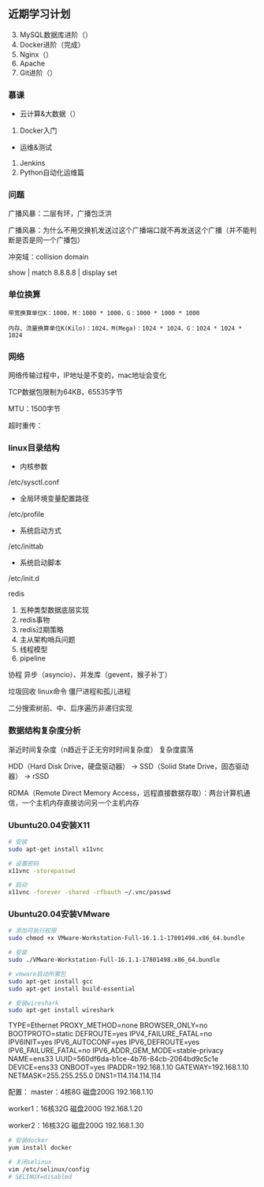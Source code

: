 ## 近期学习计划

3. MySQL数据库进阶（）
5. Docker进阶（完成）
7. Nginx（）
8. Apache
4. Git进阶（）




### 慕课

* 云计算&大数据（）

1. Docker入门

* 运维&测试
1. Jenkins
2. Python自动化运维篇




### 问题

广播风暴：二层有环，广播包泛洪

广播风暴：为什么不用交换机发送过这个广播端口就不再发送这个广播（并不能判断是否是同一个广播包）

冲突域：collision domain

show | match 8.8.8.8 | display set




### 单位换算

```
带宽换算单位K：1000，M：1000 * 1000，G：1000 * 1000 * 1000

内存、流量换算单位K(Kilo)：1024，M(Mega)：1024 * 1024，G：1024 * 1024 * 1024
```



### 网络

网络传输过程中，IP地址是不变的，mac地址会变化

TCP数据包限制为64KB，65535字节

MTU：1500字节

超时重传：



### linux目录结构

* 内核参数

/etc/sysctl.conf

* 全局环境变量配置路径

/etc/profile

* 系统启动方式

/etc/inittab

* 系统启动脚本

/etc/init.d




redis

1. 五种类型数据底层实现
2. redis事物
3. redis过期策略
4. 主从架构哨兵问题
5. 线程模型
6. pipeline

协程
异步（asyncio）、并发库（gevent，猴子补丁）


垃圾回收
linux命令
僵尸进程和孤儿进程

二分搜索树前、中、后序遍历非递归实现



### 数据结构复杂度分析

渐近时间复杂度（n趋近于正无穷时时间复杂度）
复杂度震荡



HDD（Hard Disk Drive，硬盘驱动器） -> SSD（Solid State Drive，固态驱动器） -> rSSD

RDMA（Remote Direct Memory Access，远程直接数据存取）：两台计算机通信，一个主机内存直接访问另一个主机内存


### Ubuntu20.04安装X11

```bash
# 安装
sudo apt-get install x11vnc

# 设置密码
x11vnc -storepasswd

# 启动
x11vnc -forever -shared -rfbauth ~/.vnc/passwd
```


### Ubuntu20.04安装VMware

```bash
# 添加可执行权限
sudo chmod +x VMware-Workstation-Full-16.1.1-17801498.x86_64.bundle

# 安装
sudo ./VMware-Workstation-Full-16.1.1-17801498.x86_64.bundle

# vmware启动所需包
sudo apt-get install gcc
sudo apt-get install build-essential

# 安装wireshark
sudo apt-get install wireshark
```

TYPE=Ethernet
PROXY_METHOD=none
BROWSER_ONLY=no
BOOTPROTO=static
DEFROUTE=yes
IPV4_FAILURE_FATAL=no
IPV6INIT=yes
IPV6_AUTOCONF=yes
IPV6_DEFROUTE=yes
IPV6_FAILURE_FATAL=no
IPV6_ADDR_GEM_MODE=stable-privacy
NAME=ens33
UUID=560df6da-b1ce-4b76-84cb-2064bd9c5c1e
DEVICE=ens33
ONBOOT=yes
IPADDR=192.168.1.10
GATEWAY=192.168.1.10
NETMASK=255.255.255.0
DNS1=114.114.114.114

配置：
master：4核8G 磁盘200G
192.168.1.10

worker1：16核32G 磁盘200G
192.168.1.20

worker2：16核32G 磁盘200G
192.168.1.30

```bash
# 安装docker
yum install docker

# 关闭selinux
vim /etc/selinux/config
# SELINUX=disabled
```
